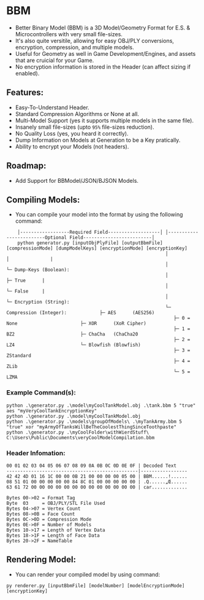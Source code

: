 # BBM
- Better Binary Model (BBM) is a 3D Model/Geometry Format for E.S. & Microcontrollers with very small file-sizes.
- It's also quite versitile, allowing for easy OBJ/PLY conversions, encryption, compression, and multiple models.
- Useful for Geometry as well in Game Development/Engines, and assets that are cruicial for your Game.
- No encryption information is stored in the Header (can affect sizing if enabled).

## Features:
- Easy-To-Understand Header.
- Standard Compression Algorithms or None at all.
- Multi-Model Support (yes it supports multiple models in the same file).
- Insanely small file-sizes (upto `95%` file-sizes reduction).
- No Quality Loss (yes, you heard it correctly).
- Dump Information on Models at Generation to be a Key pratically.
- Ability to encrypt your Models (not headers).

## Roadmap:
- Add Support for BBModel/JSON/BJSON Models.

## Compiling Models:
- You can compile your model into the format by using the following command:
```
    │------------------Required Field-------------------│ │-------------------------Optional Field-------------------------│
    python generator.py [inputObjPlyFile] [outputBbmFile] [compressionMode] [dumpModelKeys] [encryptionMode] [encryptionKey]
                                                          │                 │               |
                                                          │                 └─ Dump-Keys (Boolean):
                                                          │                    ├─ True      |
                                                          │                    └─ False     |
                                                          │                                 └─ Encryption (String):
                                                          └─ Compression (Integer):            ├─ AES      (AES256)
                                                             ├─ 0 = None                       ├─ XOR      (XoR Cipher)
                                                             ├─ 1 = BZ2                        ├─ ChaCha   (ChaCha20
                                                             ├─ 2 = LZ4                        └─ Blowfish (Blowfish)
                                                             ├─ 3 = ZStandard
                                                             ├─ 4 = ZLib
                                                             └─ 5 = LZMA
```
### Example Command(s):
```
python .\generator.py .\model\myCoolTankModel.obj .\tank.bbm 5 "true" aes "myVeryCoolTankEncryptionKey"
python .\generator.py .\model\myCoolTankModel.obj
python .\generator.py .\models\groupOfModels\ .\myTankArmy.bbm 5 "true" xor "myArmyOfTanksWillBeTheCoolestThingSinceToothpaste"
python .\generator.py .\myCoolFolder\withWierdStuff\ C:\Users\Public\Documents\veryCoolModelCompilation.bbm
```

### Header Infomation:
```
00 01 02 03 04 05 06 07 08 09 0A 0B 0C 0D 0E 0F | Decoded Text
------------------------------------------------|-----------------
42 42 4D 01 16 1C 00 00 0B 21 00 00 00 00 05 00 | BBM......!......
08 51 01 00 00 00 00 00 84 8C 01 00 00 00 00 00 | .Q......„Œ......
63 61 72 00 00 00 00 00 00 00 00 00 00 00 00 00 | car.............

Bytes 00->02 = Format Tag
Byte  03     = OBJ/PLY/STL File Used
Bytes 04->07 = Vertex Count
Bytes 08->0B = Face Count
Bytes 0C->0D = Compression Mode
Bytes 0E->0F = Number of Models
Bytes 10->17 = Length of Vertex Data
Bytes 18->1F = Length of Face Data
Bytes 20->2F = NameTable
```



## Rendering Model:
- You can render your compiled model by using command:
```
py renderer.py [inputBbmFile] [modelNumber] [modelEncryptionMode] [encryptionKey]
```
